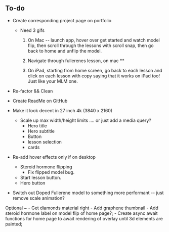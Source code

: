 ## To-do

   - Create corresponding project page on portfolio 
      - Need 3 gifs 
         1. On Mac -- launch app, hover over get started and watch model flip, then scroll through the lessons with scroll snap, then go back to home and unflip the model.


         2. Navigate through fullerenes lesson, on mac **
         3. On iPad, starting from home screen, go back to each lesson and click on each lesson with copy saying 
            that it works on iPad too! Just like your MLM one.  




   - Re-factor && Clean
   - Create ReadMe on GitHub
   - Make it look decent in 27 inch 4k (3840 x 2160) 
      - Scale up max width/height limits .... or just add a media query?
         - Hero title 
         - Hero subtitle
         - Button 
         - lesson selection 
         - cards
   - Re-add hover effects only if on desktop 
      - Steroid hormone flipping
         - Fix flipped model bug.
      - Start lesson button.
      - Hero button 
   - Switch out Doped Fullerene model to something more performant -- just remove scale animation?

















   Optional ~
    - Get diamonds material right
    - Add graphene thumbnail
    - Add steroid hormone label on model flip of home page?;
    - Create async await functions for home page to await rendering of overlay until 3d elements are painted;